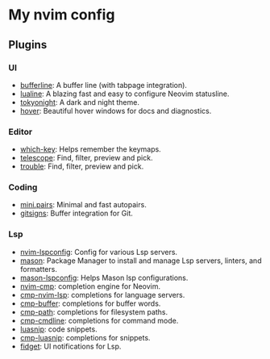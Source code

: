 # My nvim config

## Plugins

### UI
- [bufferline](https://github.com/akinsho/bufferline.nvim): A buffer line (with tabpage integration).
- [lualine](https://github.com/nvim-lualine/lualine.nvim): A blazing fast and easy to configure Neovim statusline.
- [tokyonight](https://github.com/folke/tokyonight.nvim): A dark and night theme.
- [hover](https://github.com/lewis6991/hover.nvim): Beautiful hover windows for docs and diagnostics.

### Editor
- [which-key](https://github.com/folke/which-key.nvim): Helps remember the keymaps.
- [telescope](https://github.com/nvim-telescope/telescope.nvim): Find, filter, preview and pick.
- [trouble](https://github.com/folke/trouble.nvim): Find, filter, preview and pick.

### Coding
- [mini.pairs](https://github.com/echasnovski/mini.pairs): Minimal and fast autopairs.
- [gitsigns](https://github.com/lewis6991/gitsigns.nvim): Buffer integration for Git.

### Lsp
- [nvim-lspconfig](https://github.com/neovim/nvim-lspconfig): Config for various Lsp servers.
- [mason](https://github.com/williamboman/mason.nvim): Package Manager to install and manage Lsp servers, linters, and formatters.
- [mason-lspconfig](https://github.com/williamboman/mason-lspconfig.nvim): Helps Mason lsp configurations. 
- [nvim-cmp](https://github.com/hrsh7th/nvim-cmp): completion engine for Neovim.
- [cmp-nvim-lsp](https://github.com/hrsh7th/cmp-nvim-lsp): completions for language servers. 
- [cmp-buffer](https://github.com/hrsh7th/cmp-buffer): completions for buffer words.
- [cmp-path](https://github.com/hrsh7th/cmp-path): completions for filesystem paths.
- [cmp-cmdline](https://github.com/hrsh7th/cmp-cmdline): completions for command mode.
- [luasnip](https://github.com/L3MON4D3/LuaSnip): code snippets.
- [cmp-luasnip](https://github.com/saadparwaiz1/cmp_luasnip): completions for snippets.
- [fidget](https://github.com/j-hui/fidget.nvim): UI notifications for Lsp. 
